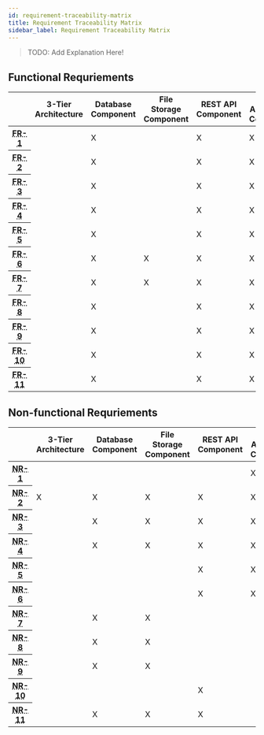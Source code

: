 ```yaml
---
id: requirement-traceability-matrix
title: Requirement Traceability Matrix
sidebar_label: Requirement Traceability Matrix
---
```


> TODO: Add Explanation Here!

## Functional Requriements

<table class="traceability-matrix">
  <thead>
    <tr>
      <th></th>
      <th><div><span>3-Tier Architecture</span></div></th>
      <th><div><span>Database Component</span></div></th>
      <th><div><span>File Storage Component</span></div></th>
      <th><div><span>REST API Component</span></div></th>
      <th><div><span>Web Application Component</span></div></th>
      <th><div><span>Additional AWS Services</span></div></th>
    </tr>
  </thead>
  <tbody>
    <tr>
      <th class="row-header"><abbr title="Pet owners (Personal Users) may self-register for an account.">FR-1</abbr></th>
      <td></td>
      <td>X</td>
      <td></td>
      <td>X</td>
      <td>X</td>
      <td></td>
    </tr>
    <tr>
      <th class="row-header"><abbr title="Veterinarian office and adoption clinic owners/administrators (Business Users) may request business accounts.">FR-2</abbr></th>
      <td></td>
      <td>X</td>
      <td></td>
      <td>X</td>
      <td>X</td>
      <td></td>
    </tr>
    <tr>
      <th class="row-header"><abbr title="Business users may create additional accounts for employees.">FR-3</abbr></th>
      <td></td>
      <td>X</td>
      <td></td>
      <td>X</td>
      <td>X</td>
      <td></td>
    </tr>
    <tr>
      <th class="row-header"><abbr title="Business users may manage roles/permissions for employee accounts.">FR-4</abbr></th>
      <td></td>
      <td>X</td>
      <td></td>
      <td>X</td>
      <td>X</td>
      <td></td>
    </tr>
    <tr>
      <th class="row-header"><abbr title="All users may login to the system using a unique username and password.">FR-5</abbr></th>
      <td></td>
      <td>X</td>
      <td></td>
      <td>X</td>
      <td>X</td>
      <td></td>
    </tr>
    <tr>
      <th class="row-header"><abbr title="Business users and employees may create or modify medical records for pets in the system.">FR-6</abbr></th>
      <td></td>
      <td>X</td>
      <td>X</td>
      <td>X</td>
      <td>X</td>
      <td></td>
    </tr>
    <tr>
      <th class="row-header"><abbr title="Personal users may upload supporting documentation for their pets (e.g. scanned or electronic copies of medical services).">FR-7</abbr></th>
      <td></td>
      <td>X</td>
      <td>X</td>
      <td>X</td>
      <td>X</td>
      <td></td>
    </tr>
    <tr>
      <th class="row-header"><abbr title="Personal users may update/modify non-medical information of pets.">FR-8</abbr></th>
      <td></td>
      <td>X</td>
      <td></td>
      <td>X</td>
      <td>X</td>
      <td></td>
    </tr>
    <tr>
      <th class="row-header"><abbr title="Any user may pass ownership of an owned pet to any other user.">FR-9</abbr></th>
      <td></td>
      <td>X</td>
      <td></td>
      <td>X</td>
      <td>X</td>
      <td></td>
    </tr>
    <tr>
      <th class="row-header"><abbr title="Personal users may opt in/out sharing contact info to other owners if pet is passed.">FR-10</abbr></th>
      <td></td>
      <td>X</td>
      <td></td>
      <td>X</td>
      <td>X</td>
      <td></td>
    </tr>
    <tr>
      <th class="row-header"><abbr title="System should notify pet owners of incomplete medical or personal information (e.g. vaccines not up-to-date) and upcoming appointments.">FR-11</abbr></th>
      <td></td>
      <td>X</td>
      <td></td>
      <td>X</td>
      <td>X</td>
      <td>X</td>
    </tr>
  </tbody>
</table>

## Non-functional Requriements

<table class="traceability-matrix">
  <thead>
    <tr>
      <th></th>
      <th class="rotate"><div><span>3-Tier Architecture</span></div></th>
      <th class="rotate"><div><span>Database Component</span></div></th>
      <th class="rotate"><div><span>File Storage Component</span></div></th>
      <th class="rotate"><div><span>REST API Component</span></div></th>
      <th class="rotate"><div><span>Web Application Component</span></div></th>
      <th class="rotate"><div><span>Additional AWS Services</span></div></th>
    </tr>
  </thead>
  <tbody>
    <tr>
      <th class="row-header"><abbr title="The application interface should meet or exceed level AA conformance of the Web Content Accessibility Guidelines (WCAG) 2.1.">NR-1</abbr></th>
      <td></td>
      <td></td>
      <td></td>
      <td></td>
      <td>X</td>
      <td></td>
    </tr>
    <tr>
      <th class="row-header"><abbr title="The full application stack should be cloud compatible.">NR-2</abbr></th>
      <td>X</td>
      <td>X</td>
      <td>X</td>
      <td>X</td>
      <td>X</td>
      <td>X</td>
    </tr>
    <tr>
      <th class="row-header"><abbr title="The full application stack should autoscale to meet user demand.">NR-3</abbr></th>
      <td></td>
      <td>X</td>
      <td>X</td>
      <td>X</td>
      <td>X</td>
      <td>X</td>
    </tr>
    <tr>
      <th class="row-header"><abbr title="The application should be available 99.99% of the time (“four nines”).">NR-4</abbr></th>
      <td></td>
      <td>X</td>
      <td>X</td>
      <td>X</td>
      <td>X</td>
      <td></td>
    </tr>
    <tr>
      <th class="row-header"><abbr title="All web pages should load in under two seconds.">NR-5</abbr></th>
      <td></td>
      <td></td>
      <td></td>
      <td>X</td>
      <td>X</td>
      <td>X</td>
    </tr>
    <tr>
      <th class="row-header"><abbr title="All web traffic should be encrypted using Transport Layer Security (TLS).">NR-6</abbr></th>
      <td></td>
      <td></td>
      <td></td>
      <td>X</td>
      <td>X</td>
      <td>X</td>
    </tr>
    <tr>
      <th class="row-header"><abbr title="Appropriate measures should be taken to ensure data servers are secured.">NR-7</abbr></th>
      <td></td>
      <td>X</td>
      <td>X</td>
      <td></td>
      <td></td>
      <td>X</td>
    </tr>
    <tr>
      <th class="row-header"><abbr title="Data backups should be created daily (minimum).">NR-8</abbr></th>
      <td></td>
      <td>X</td>
      <td>X</td>
      <td></td>
      <td></td>
      <td>X</td>
    </tr>
    <tr>
      <th class="row-header"><abbr title="Data backups should be securely stored separately from data servers.">NR-9</abbr></th>
      <td></td>
      <td>X</td>
      <td>X</td>
      <td></td>
      <td></td>
      <td>X</td>
    </tr>
    <tr>
      <th class="row-header"><abbr title="A private REST API should be available for third-party, desktop, or mobile application integration.">NR-10</abbr></th>
      <td></td>
      <td></td>
      <td></td>
      <td>X</td>
      <td></td>
      <td></td>
    </tr>
    <tr>
      <th class="row-header"><abbr title="Access to all data should take a least privilege approach.">NR-11</abbr></th>
      <td></td>
      <td>X</td>
      <td>X</td>
      <td>X</td>
      <td></td>
      <td></td>
    </tr>
  </tbody>
</table>